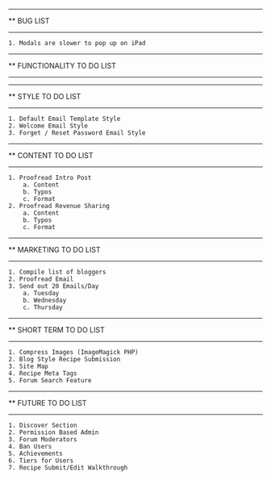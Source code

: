 ****************************************************************************************
**  BUG LIST
****************************************************************************************

    1. Modals are slower to pop up on iPad

****************************************************************************************
**  FUNCTIONALITY TO DO LIST
****************************************************************************************

****************************************************************************************
**  STYLE TO DO LIST
****************************************************************************************

    1. Default Email Template Style
    2. Welcome Email Style
    3. Forget / Reset Password Email Style

****************************************************************************************
**  CONTENT TO DO LIST
****************************************************************************************

    1. Proofread Intro Post
        a. Content
        b. Typos
        c. Format
    2. Proofread Revenue Sharing
        a. Content
        b. Typos
        c. Format

****************************************************************************************
**  MARKETING TO DO LIST
****************************************************************************************

    1. Compile list of bloggers
    2. Proofread Email
    3. Send out 20 Emails/Day
        a. Tuesday
        b. Wednesday
        c. Thursday

****************************************************************************************
**  SHORT TERM TO DO LIST
****************************************************************************************

    1. Compress Images (ImageMagick PHP)
    2. Blog Style Recipe Submission
    3. Site Map
    4. Recipe Meta Tags
    5. Forum Search Feature

****************************************************************************************
**  FUTURE TO DO LIST
****************************************************************************************

    1. Discover Section
    2. Permission Based Admin
    3. Forum Moderators
    4. Ban Users
    5. Achievements
    6. Tiers for Users
    7. Recipe Submit/Edit Walkthrough